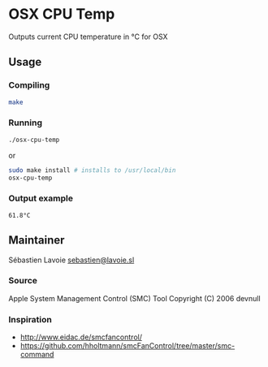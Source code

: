 # OSX CPU Temp

Outputs current CPU temperature in °C for OSX

## Usage 

### Compiling
```bash
make
```

### Running

```bash
./osx-cpu-temp
```

or

```bash
sudo make install # installs to /usr/local/bin
osx-cpu-temp
```

### Output example

```
61.8°C
```

## Maintainer 

Sébastien Lavoie <sebastien@lavoie.sl>

### Source 

Apple System Management Control (SMC) Tool 
Copyright (C) 2006 devnull

### Inspiration 

 * http://www.eidac.de/smcfancontrol/
 * https://github.com/hholtmann/smcFanControl/tree/master/smc-command
